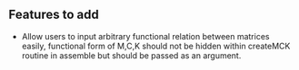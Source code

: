 Features to add
---------------
- Allow users to input arbitrary functional relation between matrices easily, functional form of M,C,K should not be hidden within createMCK routine in assemble but should be passed as an argument.
